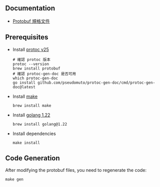 ## Documentation

- [Protobuf 規格文件](doc/README.md)

## Prerequisites

- Install [protoc v25](https://grpc.io/docs/protoc-installation/)

  ```shell
  # 確認 protoc 版本
  protoc --version
  brew install protobuf
  # 確認 protoc-gen-doc 是否可用
  which protoc-gen-doc
  go install github.com/pseudomuto/protoc-gen-doc/cmd/protoc-gen-doc@latest
  ```

- Install [make](https://www.gnu.org/software/make/)

  ```shell
  brew install make
  ```

- Install [golang 1.22](https://golang.org/dl/)

  ```shell
  brew install golang@1.22
  ```

- Install dependencies

  ```shell
  make install
  ```

## Code Generation

After modifying the protobuf files, you need to regenerate the code:

```shell
make gen
```

